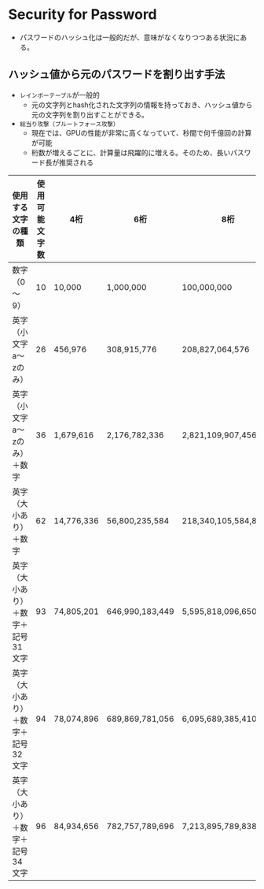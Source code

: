 # Security for Password

- パスワードのハッシュ化は一般的だが、意味がなくなりつつある状況にある。

## ハッシュ値から元のパスワードを割り出す手法
- `レインボーテーブル`が一般的
  - 元の文字列とhash化された文字列の情報を持っておき、ハッシュ値から元の文字列を割り出すことができる。
- `総当り攻撃（ブルートフォース攻撃）`
  - 現在では、GPUの性能が非常に高くなっていて、秒間で何千億回の計算が可能
  - 桁数が増えるごとに、計算量は飛躍的に増える。そのため、長いパスワード長が推奨される

| 使用する文字の種類                 | 使用可能文字数 | 4桁        | 6桁             | 8桁                   | 10桁                           |
| ---------------------------------- | -------------- | ---------- | --------------- | --------------------- | ------------------------------ |
| 数字（0～9）                       | 10             | 10,000     | 1,000,000       | 100,000,000           | 10,000,000,000                 |
| 英字（小文字a～zのみ）             | 26             | 456,976    | 308,915,776     | 208,827,064,576       | 141,167,095,653,376            |
| 英字（小文字a～zのみ）＋数字       | 36             | 1,679,616  | 2,176,782,336   | 2,821,109,907,456     | 3,656,158,440,062,980          |
| 英字（大小あり）＋数字             | 62             | 14,776,336 | 56,800,235,584  | 218,340,105,584,896   | 839,299,365,868,340,000        |
| 英字（大小あり）＋数字＋記号31文字 | 93             | 74,805,201 | 646,990,183,449 | 5,595,818,096,650,400 | 48,398,230,717,929,300,000     |
| 英字（大小あり）＋数字＋記号32文字 | 94             | 78,074,896 | 689,869,781,056 | 6,095,689,385,410,820 | 53,861,511,409,490,000,000,000 |
| 英字（大小あり）＋数字＋記号34文字 | 96             | 84,934,656 | 782,757,789,696 | 7,213,895,789,838,340 | 66,483,263,599,150,100,000,000 |
